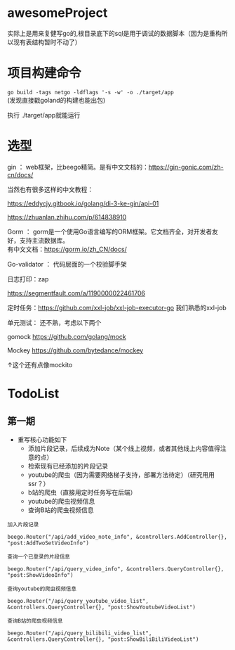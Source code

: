 # awesomeProject
实际上是用来复健写go的,根目录底下的sql是用于调试的数据脚本（因为是重构所以现有表结构暂时不动了）

# 项目构建命令

`go build -tags netgo -ldflags '-s -w' -o ./target/app`  
(发现直接戳goland的构建也能出包)

执行 ./target/app就能运行

# 选型

gin ： web框架，比beego精简。是有中文文档的：https://gin-gonic.com/zh-cn/docs/  

当然也有很多这样的中文教程：

https://eddycjy.gitbook.io/golang/di-3-ke-gin/api-01  

https://zhuanlan.zhihu.com/p/614838910

Gorm ： gorm是一个使用Go语言编写的ORM框架。它文档齐全，对开发者友好，支持主流数据库。  
有中文文档：https://gorm.io/zh_CN/docs/  

Go-validator ： 代码层面的一个校验脚手架

日志打印：zap

https://segmentfault.com/a/1190000022461706

定时任务：https://github.com/xxl-job/xxl-job-executor-go  我们熟悉的xxl-job

单元测试：
还不熟，考虑以下两个

gomock  https://github.com/golang/mock

Mockey https://github.com/bytedance/mockey

↑这个还有点像mockito

# TodoList

## 第一期

- 重写核心功能如下
  - 添加片段记录，后续成为Note（某个线上视频，或者其他线上内容值得注意的点）
  - 检索现有已经添加的片段记录
  - youtube的爬虫（因为需要网络梯子支持，部署方法待定）（研究用用ssr？）
  - b站的爬虫（直接用定时任务写在后端）
  - youtube的爬虫视频信息
  - 查询B站的爬虫视频信息


```	
加入片段记录

beego.Router("/api/add_video_note_info", &controllers.AddController{}, "post:AddTwoSetVideoInfo")

查询一个已登录的片段信息

beego.Router("/api/query_video_info", &controllers.QueryController{}, "post:ShowVideoInfo")

查询youtube的爬虫视频信息

beego.Router("/api/query_youtube_video_list", &controllers.QueryController{}, "post:ShowYoutubeVideoList")

查询B站的爬虫视频信息

beego.Router("/api/query_bilibili_video_list", &controllers.QueryController{}, "post:ShowBiliBiliVideoList")
```